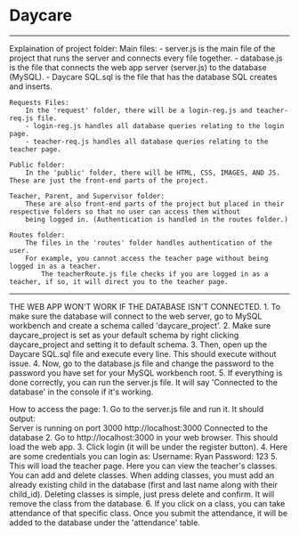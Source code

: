 # Daycare
---------
Explaination of project folder:
    Main files:
        - server.js is the main file of the project that runs the server and connects every file together.
        - database.js is the file that connects the web app server (server.js) to the database (MySQL).
        - Daycare SQL.sql is the file that has the database SQL creates and inserts.
    
    Requests Files:
        In the 'request' folder, there will be a login-reg.js and teacher-req.js file.
        - login-reg.js handles all database queries relating to the login page.
        - teacher-req.js handles all database queries relating to the teacher page.

    Public folder:
        In the 'public' folder, there will be HTML, CSS, IMAGES, AND JS. These are just the front-end parts of the project.
    
    Teacher, Parent, and Supervisor folder:
        These are also front-end parts of the project but placed in their respective folders so that no user can access them without
        being logged in. (Authentication is handled in the routes folder.)

    Routes folder:
        The files in the 'routes' folder handles authentication of the user.
        For example, you cannot access the teacher page without being logged in as a teacher.
            The teacherRoute.js file checks if you are logged in as a teacher, if so, it will direct you to the teacher page.
---------

THE WEB APP WON'T WORK IF THE DATABASE ISN'T CONNECTED.
    1. To make sure the database will connect to the web server, go to MySQL workbench and create a schema called 'daycare_project'.
    2. Make sure daycare_project is set as your default schema by right clicking daycare_project and setting it to default schema.
    3. Then, open up the Daycare SQL.sql file and execute every line. This should execute without issue.
    4. Now, go to the database.js file and change the password to the password you have set for your MySQL workbench root.
    5. If everything is done correctly, you can run the server.js file. It will say 'Connected to the database' in the console if it's working.

How to access the page:
    1. Go to the server.js file and run it. It should output:   
        Server is running on port 3000
        http://localhost:3000
        Connected to the database
    2. Go to http://localhost:3000 in your web browser. This should load the web app.
    3. Click login (it will be under the register button).
    4. Here are some credentials you can login as:
        Username: Ryan
        Password: 123
    5. This will load the teacher page. Here you can view the teacher's classes.
        You can add and delete classes.
        When adding classes, you must add an already existing child in the database (first and last name along with their child_id).
        Deleting classes is simple, just press delete and confirm. It will remove the class from the database.
    6. If you click on a class, you can take attendance of that specific class.
        Once you submit the attendance, it will be added to the database under the 'attendance' table.


